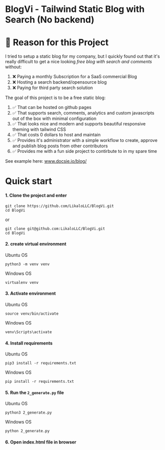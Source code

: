 # BlogVi - Tailwind Static Blog with Search (No backend)

# 👋 Reason for this Project

I tried to setup a static blog for my company, but I quickly found out that it's really difficult to get a nice looking *free blog with search and comments* without:
1. ❌ Paying a monthly Subscription for a SaaS commercial Blog
2. ❌ Hosting a search backend/opensource blog
3. ❌ Paying for third party search solution

The goal of this project is to be a free static blog:
1.  ✅ That can be hosted on github pages
2.  ✅ That supports search, comments, analytics and custom javascripts out of the box with minimal configuration
3.  ✅ That looks nice and modern and supports beautiful responsive theming with tailwind CSS
4.  ✅ That costs 0 dollars to host and maintain
5.  ✅ Provides it's administrator with a simple workflow to create, approve and publish blog posts from other contributors
6.  ✅ Provides me with a fun side project to contirbute to in my spare time

See example here: www.docsie.io/blog/

# Quick start

#### 1. Clone the project and enter


    git clone https://github.com/LikaloLLC/BlogVi.git
    cd BlogVi


or

    git clone git@github.com:LikaloLLC/BlogVi.git
    cd BlogVi

#### 2. create virtual environment


Ubuntu OS


    python3 -m venv venv


Windows OS

    virtualenv venv

#### 3. Activate environment

Ubuntu OS

    source venv/bin/activate

Windows OS

    venv\Scripts\activate

#### 4. Install requirements

Ubuntu OS

    pip3 install -r requirements.txt

Windows OS

    pip install -r requirements.txt

#### 5. Run the `2_generate.py` file

Ubuntu OS

    python3 2_generate.py

Windows OS

    python 2_generate.py

#### 6. Open index.html file in browser










